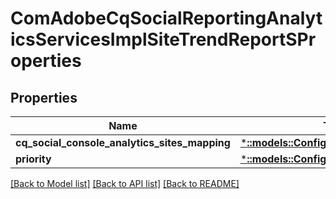 # ComAdobeCqSocialReportingAnalyticsServicesImplSiteTrendReportSProperties

## Properties
Name | Type | Description | Notes
------------ | ------------- | ------------- | -------------
**cq_social_console_analytics_sites_mapping** | [***::models::ConfigNodePropertyArray**](configNodePropertyArray.md) |  | [optional] 
**priority** | [***::models::ConfigNodePropertyInteger**](configNodePropertyInteger.md) |  | [optional] 

[[Back to Model list]](../README.md#documentation-for-models) [[Back to API list]](../README.md#documentation-for-api-endpoints) [[Back to README]](../README.md)



